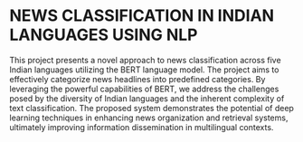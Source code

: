 # NEWS CLASSIFICATION IN INDIAN LANGUAGES USING NLP

This project presents a novel approach to news classification across five Indian languages utilizing the BERT language model. The project aims to effectively categorize news headlines into predefined categories. By leveraging the powerful capabilities of BERT, we address the challenges posed by the diversity of Indian languages and the inherent complexity of text classification. The proposed system demonstrates the potential of deep learning techniques in enhancing news organization and retrieval systems, ultimately improving information dissemination in multilingual contexts.
